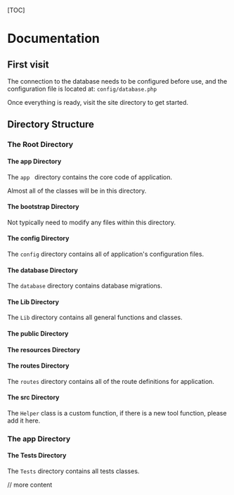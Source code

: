 [TOC]

# Documentation

## First visit

The connection to the database needs to be configured before use, and the configuration file is located at: `config/database.php`

Once everything is ready, visit the site directory to get started.

## Directory Structure

### The Root Directory

#### The app Directory

The `app ` directory contains the core code of application.

Almost all of the classes will be in this directory.

#### The bootstrap Directory

Not typically need to modify any files within this directory.

#### The config Directory

The `config` directory contains all of application's configuration files.

#### The database Directory

The `database` directory contains database migrations.

#### The Lib Directory

The `Lib` directory contains all general functions and classes.

#### The public Directory

#### The resources Directory

#### The routes Directory

The `routes` directory contains all of the route definitions for application.

#### The src Directory

The `Helper` class is a custom function, if there is a new tool function, please add it here.

### The app Directory

#### The Tests Directory

The `Tests` directory contains all tests classes.

// more content
